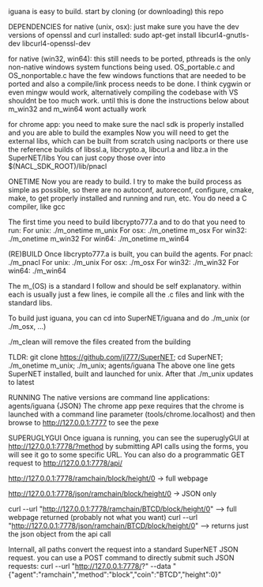 iguana is easy to build. start by cloning (or downloading) this repo

DEPENDENCIES
for native (unix, osx): just make sure you have the dev versions of openssl and curl installed:
    sudo apt-get install libcurl4-gnutls-dev libcurl4-openssl-dev

for native (win32, win64): this still needs to be ported, pthreads is the only non-native windows system functions being used. OS_portable.c and OS_nonportable.c have the few windows functions that are needed to be ported and also a compile/link process needs to be done. I think cygwin or even mingw would work, alternatively compiling the codebase with VS shouldnt be too much work. until this is done the instructions below about m_win32 and m_win64 wont actually work

for chrome app:
    you need to make sure the nacl sdk is properly installed and you are able to build the examples
    Now you will need to get the external libs, which can be built from scratch using naclports or
    there use the reference builds of libssl.a, libcrypto.a, libcurl.a and libz.a in the SuperNET/libs
    You can just copy those over into $(NACL_SDK_ROOT)/lib/pnacl

ONETIME
Now you are ready to build.
I try to make the build process as simple as possible, so there are no autoconf, autoreconf, configure, cmake, make, to get properly installed and running and run, etc. You do need a C compiler, like gcc

The first time you need to build libcrypto777.a and to do that you need to run:
For unix: ./m_onetime m_unix
For osx: ./m_onetime m_osx
For win32: ./m_onetime m_win32
For win64: ./m_onetime m_win64

(RE)BUILD
Once libcrypto777.a is built, you can build the agents.
For pnacl: ./m_pnacl
For unix: ./m_unix
For osx: ./m_osx
For win32: ./m_win32
For win64: ./m_win64

The m_(OS) is a standard I follow and should be self explanatory. within each is usually just a few lines, ie compile all the .c files and link with the standard libs.

To build just iguana, you can cd into SuperNET/iguana and do ./m_unix (or ./m_osx, ...)

./m_clean will remove the files created from the building

TLDR: git clone https://github.com/jl777/SuperNET; cd SuperNET; ./m_onetime m_unix; ./m_unix; agents/iguana
The above one line gets SuperNET installed, built and launched for unix. 
After that ./m_unix updates to latest

RUNNING
The native versions are command line applications: agents/iguana {JSON}
The chrome app pexe requires that the chrome is launched with a command line parameter (tools/chrome.localhost) and then browse to http://127.0.0.1:7777 to see the pexe

SUPERUGLYGUI
Once iguana is running, you can see the superuglyGUI at http://127.0.0.1:7778/?method
by submitting API calls using the forms, you will see it go to some specific URL. You can also do a programmatic GET request to http://127.0.0.1:7778/api/<path to apicall>

http://127.0.0.1:7778/ramchain/block/height/0 -> full webpage

http://127.0.0.1:7778/json/ramchain/block/height/0 -> JSON only

curl --url "http://127.0.0.1:7778/ramchain/BTCD/block/height/0" --> full webpage returned (probably not what you want)
curl --url "http://127.0.0.1:7778/json/ramchain/BTCD/block/height/0" --> returns just the json object from the api call

Internall, all paths convert the request into a standard SuperNET JSON request. you can use a POST command to directly submit such JSON requests:
curl --url "http://127.0.0.1:7778/?" --data "{\"agent\":\"ramchain\",\"method\":\"block\",\"coin\":\"BTCD\",\"height\":0}"
